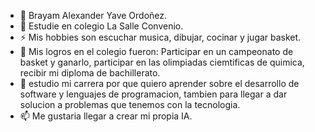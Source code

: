 - 🔭 Brayam Alexander Yave Ordoñez.
- 🌱 Estudie en colegio La Salle Convenio.
- ⚡ Mis hobbies son escuchar musica, dibujar, cocinar y jugar basket.
- 🤔 Mis logros en el colegio fueron: Participar en un campeonato de basket y ganarlo, participar en las olimpiadas ciemtificas de quimica, recibir mi diploma de bachillerato.
- 💬 estudio mi carrera por que quiero aprender sobre el desarrollo de software y lenguajes de programacion, tambien para llegar a dar solucion a problemas que tenemos con la tecnologia.
- 📫 Me gustaria llegar a crear mi propia IA.
